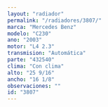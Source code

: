 ```yaml
---
layout: "radiador"
permalink: "/radiadores/3807/"
marca: "Mercedes Benz"
modelo: "C230"
ano: "2003"
motor: "L4 2.3"
transmision: "Automática"
parte: "432540"
clima: "Con clima"
alto: "25 9/16"
ancho: "16 1/8"
observaciones: ""
id: "3807"
---
```


